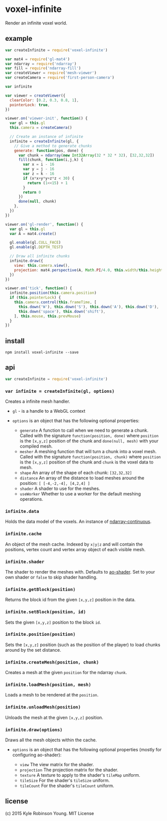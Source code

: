 # voxel-infinite

Render an infinite voxel world.

## example

```js
var createInfinite = require('voxel-infinite')

var mat4 = require('gl-mat4')
var ndarray = require('ndarray')
var fill = require('ndarray-fill')
var createViewer = require('mesh-viewer')
var createCamera = require('first-person-camera')

var infinite

var viewer = createViewer({
  clearColor: [0.2, 0.3, 0.8, 1],
  pointerLock: true,
})

viewer.on('viewer-init', function() {
  var gl = this.gl
  this.camera = createCamera()

  // Create an instance of infinite
  infinite = createInfinite(gl, {
    // Give a method to generate chunks
    generate: function(pos, done) {
      var chunk = ndarray(new Int32Array(32 * 32 * 32), [32,32,32])
      fill(chunk, function(i,j,k) {
        var x = i - 16
        var y = j - 16
        var z = k - 16
        if (x*x+y*y+z*z < 30) {
          return (1<<15) + 1
        }
        return 0
      })
      done(null, chunk)
    },
  })
})

viewer.on('gl-render', function() {
  var gl = this.gl
  var A = mat4.create()

  gl.enable(gl.CULL_FACE)
  gl.enable(gl.DEPTH_TEST)

  // Draw all infinite chunks
  infinite.draw({
    view: this.camera.view(),
    projection: mat4.perspective(A, Math.PI/4.0, this.width/this.height, 1.0, 1000.0),
  })
})

viewer.on('tick', function() {
  infinite.position(this.camera.position)
  if (this.pointerLock) {
    this.camera.control(this.frameTime, [
      this.down('W'), this.down('S'), this.down('A'), this.down('D'),
      this.down('space'), this.down('shift'),
    ], this.mouse, this.prevMouse)
  }
})
```

## install

```shell
npm install voxel-infinite --save
```

## api

```js
var createInfinite = require('voxel-infinite')
```

### `var infinite = createInfinite(gl, options)`
Creates a infinite mesh handler.

* `gl` - is a handle to a WebGL context
* `options` is an object that has the following optional properties:

    + `generate` A function to call when we need to generate a chunk. Called with the signature `function(position, done)` where `position` is the `[x,y,z]` position of the chunk and `done(null, mesh)` with your compiled mesh.
    + `mesher` A meshing function that will turn a chunk into a voxel mesh. Called with the signature `function(position, chunk)` where `position` is the `[x,y,z]` position of the chunk and `chunk` is the voxel data to mesh.
    + `shape` An array of the shape of each chunk: `[32,32,32]`
    + `distance` An array of the distance to load meshes around the position: `[ [-4,-2,-4], [4,2,4] ]`
    + `shader` A shader to use for the meshes.
    + `useWorker` Whether to use a worker for the default meshing operations.

### `infinite.data`
Holds the data model of the voxels. An instance of [ndarray-continuous](https://www.npmjs.com/package/ndarray-continuous).

### `infinite.cache`
An object of the mesh cache. Indexed by `x|y|z` and will contain the positions, vertex count and vertex array object of each visible mesh.

### `infinite.shader`
The shader to render the meshes with. Defaults to [ao-shader](https://www.npmjs.com/package/ao-shader). Set to your own shader or `false` to skip shader handling.

### `infinite.getBlock(position)`
Returns the block id from the given `[x,y,z]` position in the data.

### `infinite.setBlock(position, id)`
Sets the given `[x,y,z]` position to the block `id`.

### `infinite.position(position)`
Sets the `[x,y,z]` position (such as the position of the player) to load chunks around by the set distance.

### `infinite.createMesh(position, chunk)`
Creates a mesh at the given `position` for the ndarray `chunk`.

### `infinite.loadMesh(position, mesh)`
Loads a mesh to be rendered at the `position`.

### `infinite.unloadMesh(position)`
Unloads the mesh at the given `[x,y,z]` position.

### `infinite.draw(options)`
Draws all the mesh objects within the cache.

* `options` is an object that has the following optional properties (mostly for configuring ao-shader):

    + `view` The view matrix for the shader.
    + `projection` The projection matrix for the shader.
    + `texture` A texture to apply to the shader's `tileMap` uniform.
    + `tileSize` For the shader's `tileSize` uniform.
    + `tileCount` For the shader's `tileCount` uniform.

## license
(c) 2015 Kyle Robinson Young. MIT License
